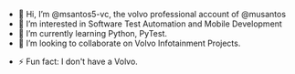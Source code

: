 - 👋 Hi, I’m @msantos5-vc, the volvo professional account of @musantos
- 👀 I’m interested in Software Test Automation and Mobile Development
- 🌱 I’m currently learning Python, PyTest.
- 💞️ I’m looking to collaborate on Volvo Infotainment Projects.
<!-- - 📫 How to reach me ...
 - 😄 Pronouns: ...
 -->
- ⚡ Fun fact: I don't have a Volvo.

<!---
msantos5-vc/msantos5-vc is a ✨ special ✨ repository because its `README.md` (this file) appears on your GitHub profile.
You can click the Preview link to take a look at your changes.
--->
